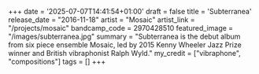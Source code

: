 +++
date = '2025-07-07T14:41:54+01:00'
draft = false
title = 'Subterranea'
release_date = "2016-11-18"
artist = "Mosaic"
artist_link = "/projects/mosaic"
bandcamp_code = 2970428510
featured_image = "/images/subterranea.jpg"
summary = "Subterranea is the debut album from six piece ensemble Mosaic, led by 2015 Kenny Wheeler Jazz Prize winner and British vibraphonist Ralph Wyld."
my_credit = ["vibraphone", "compositions"]
tags = []
+++
